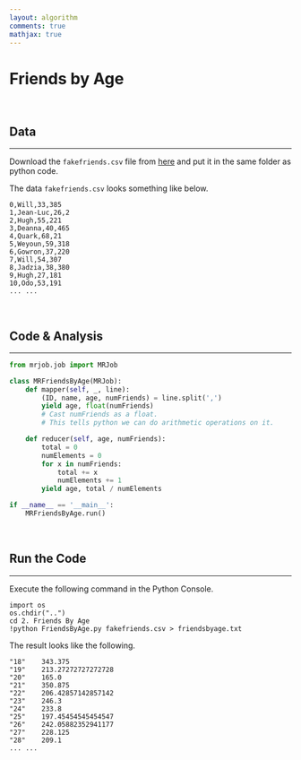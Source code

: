 ```yaml
---
layout: algorithm
comments: true
mathjax: true
---
```


# Friends by Age

<br>

## Data
---
Download the `fakefriends.csv` file from [here](https://raw.githubusercontent.com/shevapato2008/HadoopMapReduce_Python/master/2.%20Friends%20By%20Age/fakefriends.csv "fakefriends.csv") and put it in the same folder as python code.

The data `fakefriends.csv` looks something like below.
```
0,Will,33,385
1,Jean-Luc,26,2
2,Hugh,55,221
3,Deanna,40,465
4,Quark,68,21
5,Weyoun,59,318
6,Gowron,37,220
7,Will,54,307
8,Jadzia,38,380
9,Hugh,27,181
10,Odo,53,191
... ...
```

<br>

## Code & Analysis
---
```python
from mrjob.job import MRJob

class MRFriendsByAge(MRJob):
    def mapper(self, _, line):
        (ID, name, age, numFriends) = line.split(',')
        yield age, float(numFriends)
        # Cast numFriends as a float.
        # This tells python we can do arithmetic operations on it.

    def reducer(self, age, numFriends):
        total = 0
        numElements = 0
        for x in numFriends:
            total += x
            numElements += 1
        yield age, total / numElements

if __name__ == '__main__':
    MRFriendsByAge.run()
```

<br>

## Run the Code
---
Execute the following command in the Python Console.
```shell
import os
os.chdir("..")
cd 2. Friends By Age
!python FriendsByAge.py fakefriends.csv > friendsbyage.txt
```
The result looks like the following.
```
"18"	343.375
"19"	213.27272727272728
"20"	165.0
"21"	350.875
"22"	206.42857142857142
"23"	246.3
"24"	233.8
"25"	197.45454545454547
"26"	242.05882352941177
"27"	228.125
"28"	209.1
... ...
```

<br><br>
